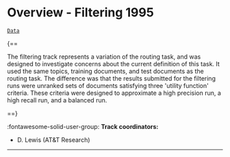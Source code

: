 # Overview - Filtering 1995

[`Data`](./data.md)

{==

The filtering track represents a variation of the routing task, and was designed to investigate concerns about the current definition of this task. It used the same topics, training documents, and test documents as the routing task. The difference was that the results submitted for the filtering runs were unranked sets of documents satisfying three 'utility function' criteria. These criteria were designed to approximate a high precision run, a high recall run, and a balanced run.

==}

:fontawesome-solid-user-group: **Track coordinators:**

- D. Lewis (AT&T Research) 



---

